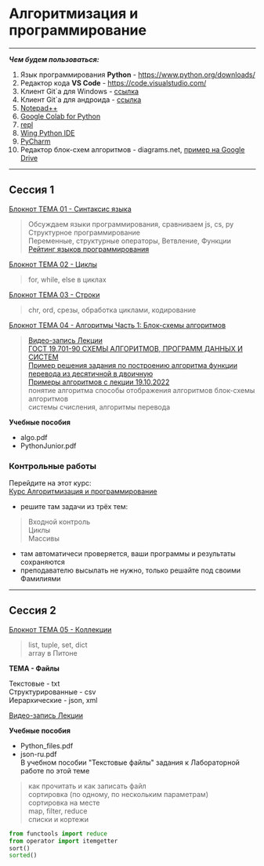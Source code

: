# Алгоритмизация и программирование  

---

***Чем будем пользоваться:***  

1) Язык программирования **Python** - https://www.python.org/downloads/  
2) Редактор кода **VS Code** - https://code.visualstudio.com/  
3) Клиент Git`а для Windows - [ссылка](https://central.github.com/deployments/desktop/desktop/latest/win32)  
4) Клиент Git`а для андроида - [ссылка](https://play.google.com/store/apps/details?id=com.thirtydegreesray.openhub&hl=en)  
5) [Notepad++](https://notepad-plus-plus.org/downloads/)  
6) [Google Colab for Python](https://colab.research.google.com/)  
7) [repl](https://replit.com/~)  
8) [Wing Python IDE](https://wingware.com/)  
9) [PyCharm](https://www.jetbrains.com/pycharm/)  
10) Редактор блок-схем алгоритмов - diagrams.net, [пример на Google Drive](https://drive.google.com/file/d/1yJraUps4XK-cmun4tZh4cMdwKJud1vju/view?usp=sharing)  

---  

## Сессия 1  

[Блокнот ТЕМА 01 - Синтаксис языка](https://colab.research.google.com/drive/1Lt59yQHjRePtOk7ZTOgK4tsLhvOJQvzc?usp=sharing)  
> Обсуждаем языки программирования, сравниваем js, cs, py  
> Структурное программирование  
> Переменные, структурные операторы, Ветвление, Функции  
> [Рейтинг языков программирования](https://tiobe.com/tiobe-index/)  

[Блокнот ТЕМА 02 - Циклы](https://colab.research.google.com/drive/1GnrKg3Ph7AnnCq65URFJwSobHoOzAVd-?usp=sharing)  
> for, while, else в циклах  

[Блокнот ТЕМА 03 - Строки](https://colab.research.google.com/drive/1gsx4upXs4kgtH_4ZeeeR09z_fVxJexq-?usp=sharing)  
> chr, ord, срезы, обработка циклами, кодирование  

[Блокнот ТЕМА 04 - Алгоритмы Часть 1: Блок-схемы алгоритмов](https://colab.research.google.com/drive/1rULbhDdA8tGw8URS2O20--y1YqSeQjZa?usp=sharing)  
> [Видео-запись Лекции](https://bbb6.psaa.ru/playback/presentation/2.3/5923e2ed02a74e7b4d531d5d9ea23446bfaca0d7-1635143960416)  
> [ГОСТ 19.701-90 СХЕМЫ АЛГОРИТМОВ, ПРОГРАММ ДАННЫХ И СИСТЕМ](https://pcoding.ru/gost/GOST_19.701-90_%D0%90%D0%BB%D0%B3%D0%BE%D1%80%D0%B8%D1%82%D0%BC%D1%8B.pdf)  
> [Пример решения задания по построению алгоритма функции перевода из десятичной в двоичную](https://drive.google.com/file/d/1uDDvDaY-x4-i0TAUyipUkgOT4D7R_zgV/view?usp=sharing)  
> [Примеры алгоритмов с лекции 19.10.2022](https://drive.google.com/file/d/1KBWpPIcTUaA5r6m7WTaSnP2oVBgHR3uv/view?usp=sharing)  
> понятие алгоритма
> способы отображения алгоритмов
> блок-схемы алгоритмов  
> системы счисления, алгоритмы перевода  

**Учебные пособия**  
- algo.pdf  
- PythonJunior.pdf  

### Контрольные работы 

Перейдите на этот курс:  
[Курс Алгоритмизация и программирование](https://stepik.org/course/64867/)  
- решите там задачи из трёх тем:  
> Входной контроль  
> Циклы  
> Массивы  
- там автоматичеси проверяется, ваши программы и результаты сохраняются  
- преподавателю высылать не нужно, только решайте под своими Фамилиями  

---


## Сессия 2  

[Блокнот ТЕМА 05 - Коллекции](https://colab.research.google.com/drive/1oBS1neHRZUzgXjRPLneUXmDB3zdjRpMq?usp=sharing)  
> list, tuple, set, dict  
> array в Питоне  

**ТЕМА - Файлы**  

Текстовые - txt  
Структурированные - csv  
Иерархические - json, xml  

[Видео-запись Лекции](https://bbb6.psaa.ru/playback/presentation/2.3/5923e2ed02a74e7b4d531d5d9ea23446bfaca0d7-1636360681859)  

**Учебные пособия**  
- Python_files.pdf  
- json-ru.pdf  
В учебном пособии "Текстовые файлы" задания к Лабораторной работе по этой теме  

> как прочитать и как записать файл  
> сортировка (по одному, по нескольким параметрам)  
> сортировка на месте  
> map, filter, reduce  
> списки и кортежи  

```python
from functools import reduce
from operator import itemgetter
sort()
sorted()
```
